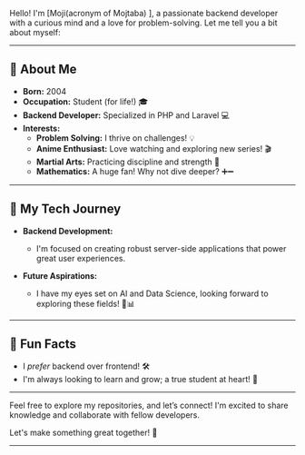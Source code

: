 Hello! I'm [Moji(acronym of Mojtaba) ], a passionate backend developer with a curious mind and a love for problem-solving. Let me tell you a bit about myself:

---

## 🚀 About Me

- **Born:** 2004
- **Occupation:** Student (for life!) 🎓
- **Backend Developer:** Specialized in PHP and Laravel 💻
- **Interests:**
  - **Problem Solving:** I thrive on challenges! 💡
  - **Anime Enthusiast:** Love watching and exploring new series! 🎬
  - **Martial Arts:** Practicing discipline and strength 🥋
  - **Mathematics:** A huge fan! Why not dive deeper? ➕➖
  
---

## 🌟 My Tech Journey

- **Backend Development:** 
  - I'm focused on creating robust server-side applications that power great user experiences.

- **Future Aspirations:** 
  - I have my eyes set on AI and Data Science, looking forward to exploring these fields! 🤖📊

---

## 🎯 Fun Facts

- I *prefer* backend over frontend! 🛠️
- I'm always looking to learn and grow; a true student at heart! 📖

---

Feel free to explore my repositories, and let’s connect! I'm excited to share knowledge and collaborate with fellow developers.

Let's make something great together! 🚀

---
